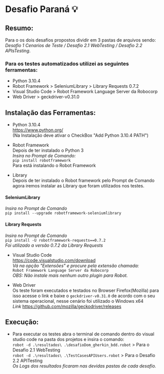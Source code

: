 # Desafio Paraná 💡

## Resumo:
Para o os dois desafios propostos dividir em 3 pastas de arquivos sendo: _Desafio 1 Cenarios de Teste / Desafio 2.1 WebTesting / Desafio 2.2 APIsTesting_.

### Para os testes automatizados utilizei as seguintes ferramentas:
* Python 3.10.4
* Robot Framework > SeleniumLibrary > Library Requests 0.7.2
* Visual Studio Code >  Robot Framework Language Server da Robocorp
* Web Driver > geckdriver-v0.31.0

## Instalação das Ferramentas:
* Python 3.10.4 <br> <https://www.python.org/> <br>
(Na Instalação deve ativar o CheckBox "Add Python 3.10.4 PATH")

* Robot Framework <br> Depois de ter instalado o Python 3 <br>
_Insira no Prompt de Comando:_ <br>
 ```pip install robotframework```  <br>  Para está instalando o Robot Framework
 
 * Library <br> Depois de ter instalado o Robot framework pelo Prompt de Comando agora iremos instalar as Library que foram utilizados nos testes. <br> 
 #### SeleniumLibrary
 _Insira no Prompt de Comando_ <br>
```pip install --upgrade robotframework-seleniumlibrary```

#### Library Requests
_Insira no Prompt de Comando_ <br>
```pip install -U robotframework-requests==0.7.2```<br>
_Foi utilizado a versão 0.7.2 da Library Requests_

* Visual Studio Code <br> <https://code.visualstudio.com/download> <br> _Vá na opção "Extensões" e procure pela extensão chamada:_ <br> 
```Robot Framework Language Server da Robocorp```<br>
_OBS: Não instale mais nenhum outro plugin para Robot._

* Web Driver <br> Os teste foram executados e testados no Browser Firefox(Mozilla) para isso acesse o link e baixe o ```geckdriver-v0.31.0``` de acordo com o seu sistema operacional, nesse cenário foi utilizado o Windows x64 <br> _Link_ <https://github.com/mozilla/geckodriver/releases>

## Execução:

* Para executar os testes abra o terminal de comando dentro do visual studio code na pasta dos projetos e insira o comando: <br>
```robot -d .\resultados\ .\desafioDom_gherkin_bdd.robot``` > Para o Desafio 2.1 WebTesting <br>
```robot -d .\resultados\ .\TestCasesAPIUsers.robot``` > Para o Desafio 2.2 APITesting <br>
_Os Logs dos resultados ficaram nas devidas pastas de cada desafio._




